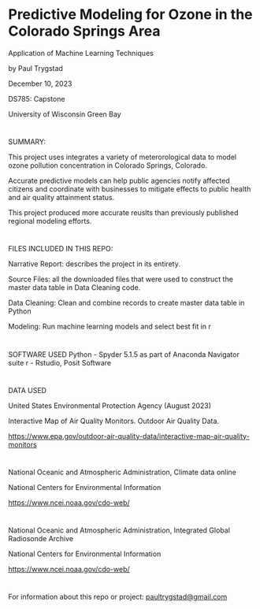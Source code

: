 # Predictive Modeling for Ozone in the Colorado Springs Area

Application of Machine Learning Techniques

by Paul Trygstad

December 10, 2023

DS785: Capstone

University of Wisconsin Green Bay
#
SUMMARY:

This project uses integrates a variety of meterorological data to model ozone pollution concentration in Colorado Springs, Colorado.

Accurate predictive models can help public agencies notify affected citizens and coordinate with businesses to mitigate effects to public health and air quality attainment status.

This project produced more accurate reuslts than previously published regional modeling efforts. 
#
FILES INCLUDED IN THIS REPO:

Narrative Report: describes the project in its entirety.

Source Files: all the downloaded files that were used to construct the master data table in Data Cleaning code.

Data Cleaning: Clean and combine records to create master data table in Python

Modeling: Run machine learning models and select best fit in r
#
SOFTWARE USED
Python - Spyder 5.1.5 as part of Anaconda Navigator suite
r - Rstudio, Posit Software
#
DATA USED

United States Environmental Protection Agency (August 2023) 

Interactive Map of Air Quality Monitors. Outdoor Air Quality Data. 

https://www.epa.gov/outdoor-air-quality-data/interactive-map-air-quality-monitors
#
National Oceanic and Atmospheric Administration,
Climate data online

National Centers for Environmental Information

https://www.ncei.noaa.gov/cdo-web/
#
National Oceanic and Atmospheric Administration,
Integrated Global Radiosonde Archive

National Centers for Environmental Information

https://www.ncei.noaa.gov/cdo-web/
#
For information about this repo or project: paultrygstad@gmail.com
